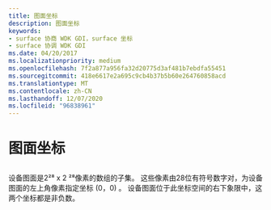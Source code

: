 ```yaml
---
title: 图面坐标
description: 图面坐标
keywords:
- surface 协商 WDK GDI，surface 坐标
- surface 协调 WDK GDI
ms.date: 04/20/2017
ms.localizationpriority: medium
ms.openlocfilehash: 7f2a877a956fa32d20775d3af481b7ebdfa55451
ms.sourcegitcommit: 418e6617e2a695c9cb4b37b5b60e264760858acd
ms.translationtype: MT
ms.contentlocale: zh-CN
ms.lasthandoff: 12/07/2020
ms.locfileid: "96838961"
---
```

# <a name="surface-coordinates"></a>图面坐标


## <span id="ddk_surface_coordinates_gg"></span><span id="DDK_SURFACE_COORDINATES_GG"></span>


设备图面是2²⁸ x 2 ²⁸像素的数组的子集。 这些像素由28位有符号数字对，为设备图面的左上角像素指定坐标 (0，0) 。 设备图面位于此坐标空间的右下象限中，这两个坐标都是非负数。

 

 





